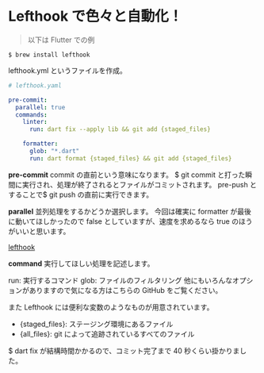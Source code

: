# Lefthook で色々と自動化！

> 以下は Flutter での例

```shell
$ brew install lefthook
```

lefthook.yml というファイルを作成。

```yaml
# lefthook.yaml

pre-commit:
  parallel: true
  commands:
    linter:
      run: dart fix --apply lib && git add {staged_files}

    formatter:
      glob: "*.dart"
      run: dart format {staged_files} && git add {staged_files}
```

**pre-commit**
commit の直前という意味になります。
$ git commit と打った瞬間に実行され、処理が終了されるとファイルがコミットされます。
pre-push とすることで$ git push の直前に実行できます。

**parallel**
並列処理をするかどうか選択します。
今回は確実に formatter が最後に動いてほしかったので false としていますが、速度を求めるなら true のほうがいいと思います。

[lefthook](https://github.com/evilmartians/lefthook)

**command**
実行してほしい処理を記述します。

run: 実行するコマンド
glob: ファイルのフィルタリング
他にもいろんなオプションがありますので気になる方はこちらの GitHub をご覧ください。

また Lefthook には便利な変数のようなものが用意されています。

- {staged_files}: ステージング環境にあるファイル
- {all_files}: git によって追跡されているすべてのファイル

$ dart fix が結構時間かかるので、コミット完了まで 40 秒くらい掛かりました。
